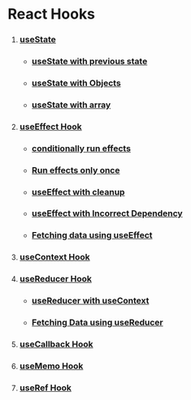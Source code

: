 # React Hooks

1. ### [useState](https://github.com/SaishJ/React-Hooks/commit/a04d9fc28e67ee838856cfbcecef87f99409c25c)

   - ### [useState with previous state](https://github.com/SaishJ/React-Hooks/commit/0efdee5596c18b7e7a4bb35d5eab970aa8cd06d9)

   - ### [useState with Objects](https://github.com/SaishJ/React-Hooks/commit/bd0b9b3e324855a09ce8c554711a7f5d0a3636f7)

   - ### [useState with array](https://github.com/SaishJ/React-Hooks/commit/d2f22b5f8679b6c01112235a79da2ea3fc642175)

2. ### [useEffect Hook](https://github.com/SaishJ/React-Hooks/commit/cdbb6a018b808fd6b6d729a30f56182a2eebec3f)

   - ### [conditionally run effects](https://github.com/SaishJ/React-Hooks/commit/8d0d5536493e97e3af770dd9442d71e5757d9372)

   - ### [Run effects only once](https://github.com/SaishJ/React-Hooks/commit/d67594a857a92ca795a7a139b9a12896369d598e#diff-aaadd3de0f852853f655a0d25f198c1fdc251c158e61a3856e30e07a07cb24d4)

   - ### [useEffect with cleanup](https://github.com/SaishJ/React-Hooks/commit/424be15f3d92004254beb9155babb1ceb5b2b801)

   - ### [useEffect with Incorrect Dependency](https://github.com/SaishJ/React-Hooks/commit/1e60c74e00a9fa08ce8a91943f1a9e1c45dbfdf7)

   - ### [Fetching data using useEffect](https://github.com/SaishJ/React-Hooks/commit/12c9d3e0f2111b30b1a1ea5ce7d7a599baed8f13)

3. ### [useContext Hook](https://github.com/SaishJ/React-Hooks/commit/27b0f628b1af23f1d5330a4a8575cba381e62d3e)

4. ### [useReducer Hook](https://github.com/SaishJ/React-Hooks/commit/4d5cb37c1d04d540712fa1540b4455fc0fd18027)

   - ### [useReducer with useContext](https://github.com/SaishJ/React-Hooks/commit/28b322caf25a1aa50551c40c22a141b6ad93673f)

   - ### [Fetching Data using useReducer](https://github.com/SaishJ/React-Hooks/commit/7d727b5b57e90d9587964a3e1880d8634bdb73a4)

5. ### [useCallback Hook](https://github.com/SaishJ/React-Hooks/commit/e531701218091d086d076f27d9d76ce21f493436)

6. ### [useMemo Hook](https://github.com/SaishJ/React-Hooks/commit/41e6b6cc48b3a5c3de0a2e175453d24fca86dc4d#diff-0609dd3cb2ac6696220bdb78c2a12f99ec849e95dad16d94ef128ea41b43162b)

7. ### [useRef Hook]()
